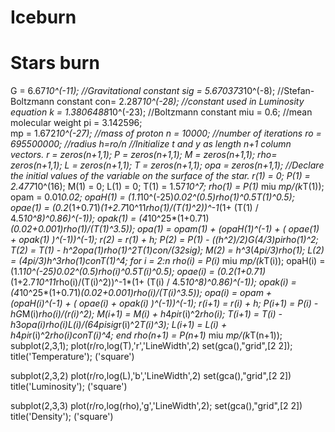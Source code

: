 # Iceburn
# Stars burn
G = 6.67*10^(-11);       //Gravitational constant
   sig = 5.670373*10^(-8);  //Stefan-Boltzmann constant
   con= 2.287*10^(-28);     //constant used in Luminosity equation
   k = 1.3806488*10^(-23);  //Boltzmann constant
   miu = 0.6;               //mean molecular weight
   pi = 3.142596;           
   mp = 1.672*10^(-27);     //mass of proton
   n = 10000;               //number of iterations
   ro = 695500000;          //radius
   h=ro/n
//Initialize $t$ and $y$ as length n+1 column vectors.
    r = zeros(n+1,1);
    P = zeros(n+1,1);
    M = zeros(n+1,1);
    rho= zeros(n+1,1);
    L = zeros(n+1,1);
    T = zeros(n+1,1);
    opa = zeros(n+1,1);
//Declare the initial values of the variable on the surface of the star.
r(1) = 0;
P(1) = 2.477*10^(16);
M(1) = 0;
L(1) = 0;
T(1) = 1.57*10^7;
rho(1) = P(1)* miu *mp/(k*T(1));
opam = 0.01*0.02;
opaH(1) = (1.1*10^(-25)*0.02^(0.5)*rho(1)^0.5*T(1)^0.5);
opae(1) = (0.2*(1+0.71)*(1+2.7*10^11*rho(1)/(T(1)^2))^-1*(1+ (T(1) / 4.5*10^8)^0.86)^(-1));
opak(1) = (4*10^25*(1+0.71)*(0.02+0.001)*rho(1)/(T(1)^3.5));
opa(1) = opam(1) + (opaH(1)^(-1) + ( opae(1) + opak(1) )^(-1))^(-1);
r(2) = r(1) + h;
P(2) = P(1) - ((h^2)/2)*G*(4/3)*pi*rho(1)^2;
T(2) = T(1) - h^2*opa(1)*rho(1)^2*T(1)*con/(32*sig);
M(2) = h^3*(4*pi/3)*rho(1);
L(2) = (4*pi/3)*h^3*rho(1)*con*T(1)^4;
for i = 2:n
 rho(i) = P(i)* miu *mp/(k*T(i));
 opaH(i) = (1.1*10^(-25)*0.02^(0.5)*rho(i)^0.5*T(i)^0.5);
 opae(i) = (0.2*(1+0.71)*(1+2.7*10^11*rho(i)/(T(i)^2))^-1*(1+ (T(i) / 4.5*10^8)^0.86)^(-1));
 opak(i) = (4*10^25*(1+0.71)*(0.02+0.001)*rho(i)/(T(i)^3.5));
 opa(i) = opam + (opaH(i)^(-1) + ( opae(i) + opak(i) )^(-1))^(-1);
 r(i+1) = r(i) + h;
 P(i+1) = P(i) - h*G*M(i)*rho(i)/(r(i)^2);
 M(i+1) = M(i) + h*4*pi*r(i)^2*rho(i);
 T(i+1) = T(i) - h*3*opa(i)*rho(i)*L(i)/(64*pi*sig*r(i)^2*T(i)^3);
 L(i+1) = L(i) + h*4*pi*r(i)^2*rho(i)*con*T(i)^4;
end
    rho(n+1) = P(n+1)* miu *mp/(k*T(n+1));
subplot(2,3,1);
plot(r/ro,log(T),'r','LineWidth',2)
set(gca(),"grid",[2 2]);
title('Temperature');
('square')

subplot(2,3,2)
plot(r/ro,log(L),'b','LineWidth',2)
set(gca(),"grid",[2 2])
title('Luminosity');
('square')

subplot(2,3,3)
plot(r/ro,log(rho),'g','LineWidth',2);
set(gca(),"grid",[2 2])
title('Density');
('square')
